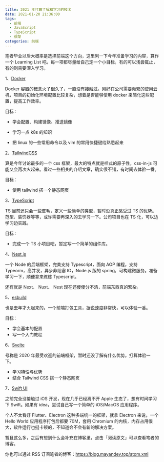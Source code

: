 ```yaml
---
title: 2021 年打算了解和学习的技术
date: 2021-01-20 21:36:00
tags: 
  - 前端
  - JavaScript
  - TypeScript
  - 框架
categories: 前端
---
```


笔者毕业以后大概率是选择前端这个方向，这里列一下今年准备学习的内容，算作一个 Learning List 吧。每一项都尽量给自己定一个小目标，有的可以浅尝辄止，有的则需要深入学习。

1、[Docker](https://www.docker.com/)

Docker 容器的概念火了很久了，一直没有接触过。刚好在公司需要频繁的使用云机，项目的初始化环境配置比较复杂，想着是否能够使用 docker 来简化这些配置，提高工作效率。

目标：

- 学会配置、构建镜像、推送镜像

- 学习一点 k8s 的知识

- 把 linux  的一些常用命令以及 vim 的常用快捷键给熟悉起来

2、[TailwindCSS](https://tailwindcss.com/)

算是今年讨论最多的一个 css 框架，最大的特点就是样式的原子性，css-in-js 可能又会再次火起来。看过一些相关的介绍文章，确实很不错，有时间去体验一番。

目标：

- 使用 tailwind 搭一个静态网页


3、[TypeScript](https://www.typescriptlang.org/) 

TS 目前还只会一些皮毛，定义一些简单的类型，暂时没真正感受过 TS 的优势。范型、装饰器等等，或许需要再深入的去学习一下。公司项目也在 TS 化，可以边学习边实践。

目标：

- 完成一个 TS 小项目吧，暂定写一个简单的组件库。


4、[Nest.js](https://nestjs.com/)

一个 Node 的后端框架，完美支持 Typescript，面向 AOP 编程，支持 Typeorm，高并发，异步非阻塞 IO，Node.js 版的 spring，可构建微服务。准备学习一下，顺便拿来练练 Typescript。

还有就是 Next、 Nuxt、 Nest 现在还傻傻分不清，前端东西真的繁杂。

5、[esbuild](https://esbuild.github.io/getting-started/)

也是去年才火起来的，一个前端打包工具，据说速度非常快，可以体验一番。

目标：

- 学会基本的配置
- 写一个入门教程

6、[Svelte](https://svelte.dev/)

号称是 2020 年最受欢迎的前端框架，暂时还没了解有什么优势，打算体验一下。

- 学习特性与优势
- 结合 Tailwind CSS 搭一个静态网页


7、[Swift UI](https://developer.apple.com/xcode/swiftui/)

之前完全没接触过 iOS 开发，现在几乎已经离不开 Apple 生态了，想有时间学习下 Swift。如果有 idea，尝试自己写一个简单的 iOS/MacOS  应用程序。

个人不太看好 Flutter、Electron 这种多端统一的框架，就拿 Electron 来说，一个 Hello World 应用程序打包后都要 70M，套用 Chromium 的内核，内存占用很大，软件运行也挺卡顿的，不知道会不会有新的解决方案。

暂且这么多，之后有想到什么会补充在博客里，点击「阅读原文」可以查看笔者的博客。

你也可以通过 RSS 订阅笔者的博客：https://blog.mayandev.top/atom.xml